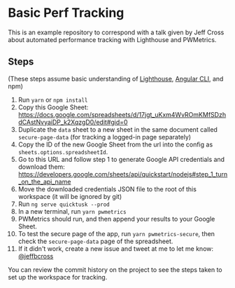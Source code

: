 # Basic Perf Tracking

This is an example repository to correspond with a talk given by Jeff Cross about automated performance tracking with Lighthouse and PWMetrics.

## Steps

(These steps assume basic understanding of [Lighthouse](https://developers.google.com/web/tools/lighthouse/), [Angular CLI](https://angular.io/cli), and npm)

1. Run `yarn` or `npm install`
2. Copy this Google Sheet: https://docs.google.com/spreadsheets/d/17jgt_uKxm4WvROmKMfSDzhdCAstNvyaiDP_k2XqzgD0/edit#gid=0
3. Duplicate the `data` sheet to a new sheet in the same document called `secure-page-data` (for tracking a logged-in page separately)
4. Copy the ID of the new Google Sheet from the url into the config as `sheets.options.spreadsheetId`.
5. Go to this URL and follow step 1 to generate Google API credentials and download them: https://developers.google.com/sheets/api/quickstart/nodejs#step_1_turn_on_the_api_name
6. Move the downloaded credentials JSON file to the root of this workspace (it will be ignored by git)
7. Run `ng serve quicktusk --prod`
8. In a new terminal, run `yarn pwmetrics`
9. PWMetrics should run, and then append your results to your Google Sheet.
10. To test the secure page of the app, run `yarn pwmetrics-secure`, then check the `secure-page-data` page of the spreadsheet.
11. If it didn't work, create a new issue and tweet at me to let me know: [@jeffbcross](https://twitter.com/jeffbcross)

You can review the commit history on the project to see the steps taken to set up the workspace for tracking.

